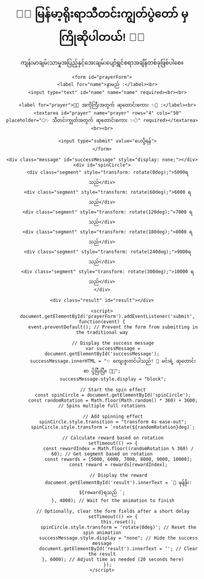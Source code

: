 <!DOCTYPE html>
<html lang="my">
<head>
    <meta charset="UTF-8">
    <meta name="viewport" content="width=device-width, initial-scale=1.0">
    <title>Prayer Form with Lucky Spin</title>
    <style>
        body {
            font-family: Arial, sans-serif;
            background-image: url('https://i.postimg.cc/XvSffVf1/photo-2024-10-02-04-06-14.jpg'); /* Updated background image */
            background-size: cover; /* Cover the entire background */
            background-position: center; /* Center the image */
            text-align: center;
            padding: 50px;
        }
        form {
            background-color: rgba(255, 255, 255, 0.8); /* White background with transparency */
            border-radius: 10px;
            padding: 20px;
            max-width: 500px;
            margin: auto;
            box-shadow: 0px 4px 10px rgba(0, 0, 0, 0.1);
        }
        input, textarea {
            width: 100%;
            padding: 10px;
            margin: 10px 0;
            border-radius: 5px;
            border: 1px solid #ccc;
        }
        input[type="submit"] {
            background-color: #4CAF50;
            color: white;
            border: none;
            cursor: pointer;
        }
        input[type="submit"]:hover {
            background-color: #45a049;
        }
        .message {
            margin-top: 20px;
            color: green;
            font-weight: bold;
        }
        #spinCircle {
            width: 200px;
            height: 200px;
            border-radius: 50%;
            position: relative;
            margin: 20px auto;
            overflow: hidden;
        }
        .segment {
            position: absolute;
            width: 50%;
            height: 50%;
            border-radius: 0 100% 0 0; /* Only top right rounded */
            transform-origin: 100% 100%;
            color: white; /* Text color */
            display: flex;
            align-items: center;
            justify-content: center;
            font-weight: bold;
            font-size: 16px;
        }
        .segment:nth-child(1) { background: linear-gradient(135deg, #ff7e5f, #feb47b); } /* 5000 MMK */
        .segment:nth-child(2) { background: linear-gradient(135deg, #6a11cb, #2575fc); } /* 6000 MMK */
        .segment:nth-child(3) { background: linear-gradient(135deg, #00c6ff, #0072ff); } /* 7000 MMK */
        .segment:nth-child(4) { background: linear-gradient(135deg, #ff6a00, #ee0979); } /* 8000 MMK */
        .segment:nth-child(5) { background: linear-gradient(135deg, #ff3f20, #ff8c00); } /* 9000 MMK */
        .segment:nth-child(6) { background: linear-gradient(135deg, #43e97b, #38f9d7); } /* 10000 MMK */
        .result {
            margin-top: 20px;
            font-size: 24px;
            font-weight: bold;
        }
    </style>
</head>
<body>
    <h1>🌸✨ မြန်မာ့ရိုးရာသီတင်းကျွတ်ပွဲတော် မှကြိုဆိုပါတယ်! 🎉🌙</h1>
    <p>ကျန်းမာချမ်းသာမှုအပြည့်နှင့်အေးချမ်းပျော်ရွှင်စရာအချိန်တစ်ခုဖြစ်ပါစေ။</p>
    
    <form id="prayerForm">
        <label for="name">နာမည် :</label><br>
        <input type="text" id="name" name="name" required><br><br>
        
        <label for="prayer">🌸✨ အကိုကြီးအတွက် ဆုတောင်းစကား ✨🌸 :</label><br>
        <textarea id="prayer" name="prayer" rows="4" cols="50" placeholder="🌕✨ သီတင်းကျွတ်အတွက် ဆုတောင်းစကား ✨🌕" required></textarea><br><br>
        
        <input type="submit" value="ပေးပို့ရန်">
    </form>

    <div class="message" id="successMessage" style="display: none;"></div>
    <div id="spinCircle">
        <div class="segment" style="transform: rotate(0deg);">5000ရသည်</div>
        <div class="segment" style="transform: rotate(60deg);">6000 ရသည်</div>
        <div class="segment" style="transform: rotate(120deg);">7000 ရသည်</div>
        <div class="segment" style="transform: rotate(180deg);">8000 ရသည်</div>
        <div class="segment" style="transform: rotate(240deg);">9000ရသည်</div>
        <div class="segment" style="transform: rotate(300deg);">10000 ရသည်</div>
    </div>

    <div class="result" id="result"></div>

    <script>
        document.getElementById('prayerForm').addEventListener('submit', function(event) {
            event.preventDefault(); // Prevent the form from submitting in the traditional way

            // Display the success message
            var successMessage = document.getElementById('successMessage');
            successMessage.innerHTML = "✨ ကျေးဇူးတင်ပါသည်! 💌 မင်းရဲ့ ဆုတောင်းစာ ပို့ပြီးပြီ။ 💌✨";
            successMessage.style.display = "block";

            // Start the spin effect
            const spinCircle = document.getElementById('spinCircle');
            const randomRotation = Math.floor(Math.random() * 360) + 3600; // Spins multiple full rotations

            // Add spinning effect
            spinCircle.style.transition = "transform 4s ease-out";
            spinCircle.style.transform = `rotate(${randomRotation}deg)`;

            // Calculate reward based on rotation
            setTimeout(() => {
                const rewardIndex = Math.floor((randomRotation % 360) / 60); // Get segment based on rotation
                const rewards = [5000, 6000, 7000, 8000, 9000, 10000];
                const reward = rewards[rewardIndex];

                // Display the reward
                document.getElementById('result').innerText = `🎉 မုန့်ဖိုး: ${reward}ရသည် `;
            }, 4000); // Wait for the animation to finish

            // Optionally, clear the form fields after a short delay
            setTimeout(() => {
                this.reset();
                spinCircle.style.transform = 'rotate(0deg)'; // Reset the spin animation
                successMessage.style.display = "none"; // Hide the success message
                document.getElementById('result').innerText = ''; // Clear the result
            }, 6000); // Adjust time as needed (20 seconds here)
        });
    </script>
</body>
</html>
